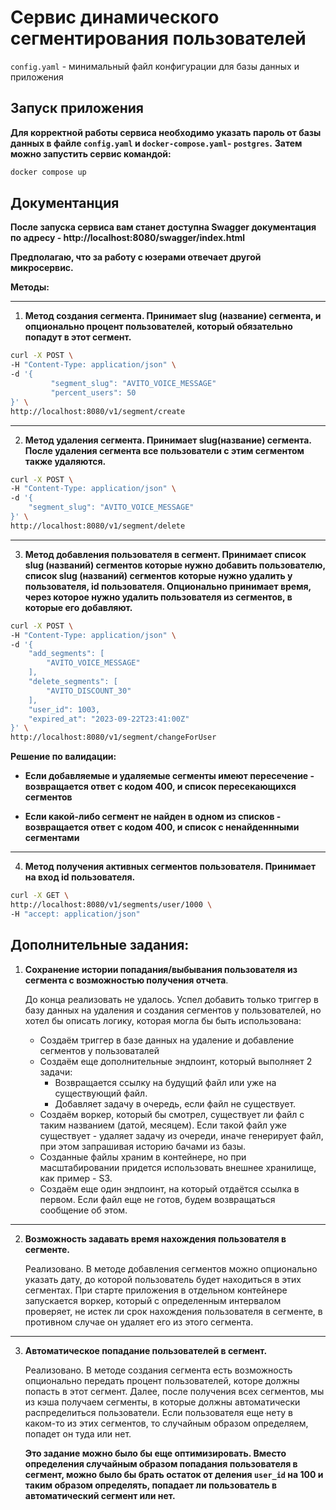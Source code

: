 # Сервис динамического сегментирования пользователей

`config.yaml` - минимальный файл конфигурации для базы данных и приложения

## Запуск приложения

**Для корректной работы сервиса необходимо указать пароль от базы данных в файле `config.yaml` и  `docker-compose.yaml`-
`postgres`.**
**Затем можно запустить сервис командой:**

```bash
docker compose up 
```

## Документанция

**После запуска сервиса вам станет доступна Swagger документация по адресу - http://localhost:8080/swagger/index.html**

**Предполагаю, что за работу с юзерами отвечает другой микросервис.**

**Методы:**

---

1. **Метод создания сегмента. Принимает slug (название) сегмента, и опционально процент пользователей, который
   обязательно попадут в этот сегмент.**

```bash
curl -X POST \
-H "Content-Type: application/json" \
-d '{
         "segment_slug": "AVITO_VOICE_MESSAGE"
         "percent_users": 50
}' \
http://localhost:8080/v1/segment/create
```

---

2. **Метод удаления сегмента. Принимает slug(название) сегмента. После удаления сегмента все пользователи с этим
   сегментом также удаляются.**

```bash
curl -X POST \
-H "Content-Type: application/json" \
-d '{
    "segment_slug": "AVITO_VOICE_MESSAGE"
}' \
http://localhost:8080/v1/segment/delete
```

---

3. **Метод добавления пользователя в сегмент. Принимает список slug (названий) сегментов которые нужно добавить
   пользователю, список slug (названий) сегментов которые нужно удалить у пользователя, id пользователя. Опционально
   принимает время, через которое нужно удалить пользователя из сегментов, в которые его добавляют.**

```bash
curl -X POST \
-H "Content-Type: application/json" \
-d '{
    "add_segments": [
        "AVITO_VOICE_MESSAGE"
    ],
    "delete_segments": [
        "AVITO_DISCOUNT_30"
    ],
    "user_id": 1003,
    "expired_at": "2023-09-22T23:41:00Z"
}' \
http://localhost:8080/v1/segment/changeForUser
```

**Решение по валидации:**

- **Если добавляемые и удаляемые сегменты имеют пересечение - возвращается ответ с кодом 400, и список пересекающихся
  сегментов**

- **Если какой-либо сегмент не найден в одном из списков - возвращается ответ с кодом 400, и список с ненайденнными
  сегментами**

---

4. **Метод получения активных сегментов пользователя. Принимает на вход id пользователя.**

```bash
curl -X GET \
http://localhost:8080/v1/segments/user/1000 \
-H "accept: application/json" 
```

## Дополнительные задания:

1. **Сохранение истории попадания/выбывания пользователя из сегмента с возможностью получения отчета**.

   До конца реализовать не удалось. Успел добавить только триггер в базу данных на
   удаления и создания сегментов у пользователей, но хотел бы описать логику, которая могла бы быть использована:
    - Создаём триггер в базе данных на удаление и добавление сегментов у пользоваталей
    - Создаём еще дополнительные эндпоинт, который выполняет 2 задачи:
        + Возвращается ссылку на будущий файл или уже на существующий файл.
        + Добавляет задачу в очередь, если файл не существует.
    - Создаём воркер, который бы смотрел, существует ли файл с таким названием (датой, месяцем). Если такой файл уже
      существует - удаляет задачу из очереди, иначе генерирует файл, при этом запрашивая историю бачами из базы.
    - Созданные файлы храним в контейнере, но при масштабировании придется использовать внешнее хранилище, как пример - S3.
    - Создаём еще один эндпоинт, на который отдаётся ссылка в первом. Если файл еще не готов, будем возвращаться
      сообщение об этом.

---

2. **Возможность задавать время нахождения пользователя в сегменте.**

   Реализовано. В методе добавления сегментов можно опционально указать дату, до которой пользователь будет находиться в
   этих
   сегментах. При старте приложения в отдельном контейнере запускается воркер, который с определенным интервалом
   проверяет, не истек ли срок нахождения пользователя в сегменте, в противном случае он удаляет его из этого сегмента.

---

3. **Автоматическое попадание пользователей в сегмент.**

   Реализовано. В методе создания сегмента есть возможность опционально передать процент пользователей, которе должны
   попасть в этот сегмент. Далее, после получения всех сегментов, мы из кэша получаем сегменты, в
   которые должны автоматически распределиться пользователи. Если пользователя еще нету в каком-то из этих сегментов, то
   случайным образом определяем, попадет он туда или нет.

   **Это задание можно было бы еще оптимизировать. Вместо определения случайным образом попадания пользователя в
   сегмент, можно было бы брать остаток от деления `user_id` на 100 и таким образом определять, попадает ли пользователь
   в
   автоматический сегмент или нет.**
   
    

